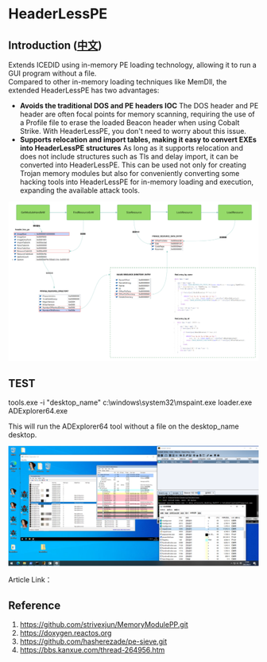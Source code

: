# HeaderLessPE
## Introduction ([中文](/README_zh.md))
Extends ICEDID using in-memory PE loading technology, allowing it to run a GUI program without a file.  
Compared to other in-memory loading techniques like MemDll, the extended HeaderLessPE has two advantages:  
- **Avoids the traditional DOS and PE headers IOC**
The DOS header and PE header are often focal points for memory scanning, requiring the use of a Profile file to erase the loaded Beacon header when using Cobalt Strike. With HeaderLessPE, you don't need to worry about this issue.  
- **Supports relocation and import tables, making it easy to convert EXEs into HeaderLessPE structures**
As long as it supports relocation and does not include structures such as Tls and delay import, it can be converted into HeaderLessPE. This can be used not only for creating Trojan memory modules but also for conveniently converting some hacking tools into HeaderLessPE for in-memory loading and execution, expanding the available attack tools.  
  
[![](image/1.png)](https://github.com/M01N-Team/HeaderLessPE/blob/master/image/1.png)
  
## TEST
tools.exe -i "desktop_name" c:\windows\system32\mspaint.exe loader.exe ADExplorer64.exe

This will run the ADExplorer64 tool without a file on the desktop_name desktop.

[![](image/2.png)](https://github.com/M01N-Team/HeaderLessPE/blob/master/image/1.png)

Article Link：

## Reference 
1. https://github.com/strivexjun/MemoryModulePP.git
2. https://doxygen.reactos.org
3. https://github.com/hasherezade/pe-sieve.git
4. https://bbs.kanxue.com/thread-264956.htm


